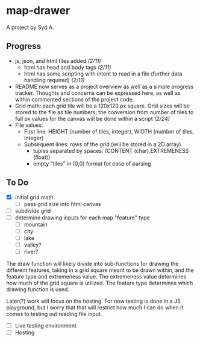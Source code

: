 # map-drawer

A project by Syd A.

## Progress

- js, json, and html files added *(2/11)*
  - html has head and body tags *(2/11)*
  - html has some scripting with intent to read in a file (further data handling required) *(2/11)*
- README now serves as a project overview as well as a simple progress tracker. Thoughts and concerns can be expressed here, as well as within commented sections of the project code.
- Grid math: each grid tile will be a 120x120 px square. Grid sizes will be stored to the file as tile numbers; the conversion from number of tiles to full px values for the canvas will be done within a script *(2/24)*
- File values:
  - First line: HEIGHT (number of tiles, integer), WIDTH (number of tiles, integer)
  - Subsequent lines: rows of the grid (will be stored in a 2D array)
    - tuples separated by spaces: (CONTENT (char),EXTREMENESS (float))
    - empty "tiles" in (0,0) format for ease of parsing

## To Do

- [x] initial grid math
  - [ ] pass grid size into html canvas
- [ ] subdivide grid
- [ ] determine drawing inputs for each map "feature" type
  - [ ] mountain
  - [ ] city
  - [ ] lake
  - [ ] valley?
  - [ ] river?

The draw function will likely divide into sub-functions for drawing the different features, taking in a grid square meant to be drawn within, and the feature type and extremeness value. The extremeness value determines how much of the grid square is utilized. The feature type determines which drawing function is used.

Later(?) work will focus on the hosting. For now testing is done in a JS playground, but I worry that that will restrict how much I can do when it comes to testing out reading file input.

- [ ] Live testing environment
- [ ] Hosting
